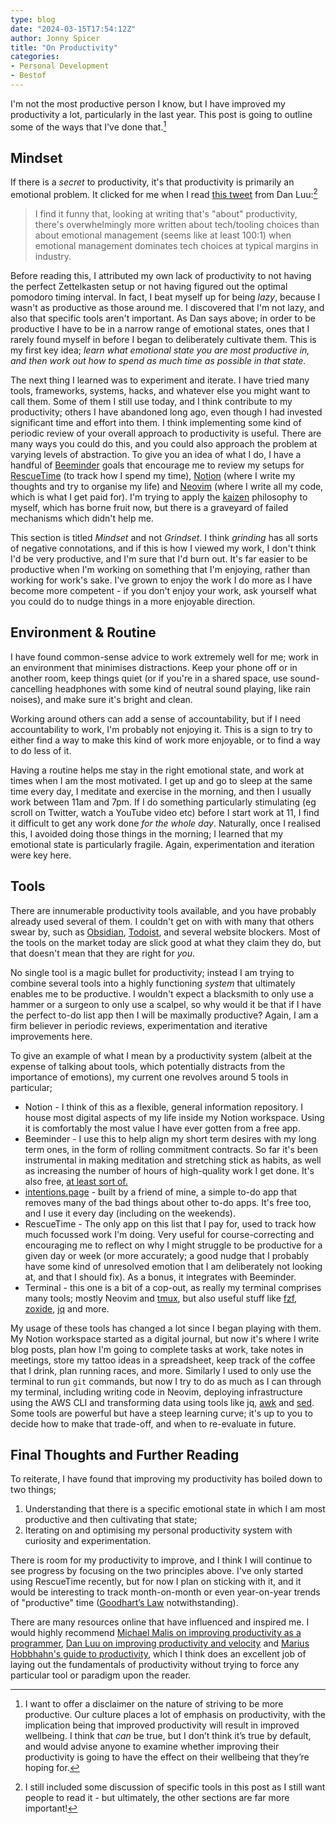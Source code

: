 ```yaml
---
type: blog
date: "2024-03-15T17:54:12Z"
author: Jonny Spicer
title: "On Productivity"
categories:
- Personal Development
- Bestof
---
```

I'm not the most productive person I know, but I have improved my productivity a lot, particularly in the last year. This post is going to outline some of the ways that I've done that.[^1] 

## Mindset

If there is a *secret* to productivity, it's that productivity is primarily an emotional problem. It clicked for me when I read [this tweet](https://twitter.com/danluu/status/1575241244179300352) from Dan Luu:[^2]

> I find it funny that, looking at writing that's "about" productivity, there's overwhelmingly more written about tech/tooling choices than about emotional management (seems like at least 100:1) when emotional management dominates tech choices at typical margins in industry.
> 

Before reading this, I attributed my own lack of productivity to not having the perfect Zettelkasten setup or not having figured out the optimal pomodoro timing interval. In fact, I beat myself up for being *lazy*, because I wasn't as productive as those around me. I discovered that I'm not lazy, and also that specific tools aren't important. As Dan says above; in order to be productive I have to be in a narrow range of emotional states, ones that I rarely found myself in before I began to deliberately cultivate them. This is my first key idea; *learn what emotional state you are most productive in, and then work out how to spend as much time as possible in that state.*

The next thing I learned was to experiment and iterate. I have tried many tools, frameworks, systems, hacks, and whatever else you might want to call them. Some of them I still use today, and I think contribute to my productivity; others I have abandoned long ago, even though I had invested significant time and effort into them. I think implementing some kind of periodic review of your overall approach to productivity is useful. There are many ways you could do this, and you could also approach the problem at varying levels of abstraction. To give you an idea of what I do, I have a handful of [Beeminder](https://www.beeminder.com/) goals that encourage me to review my setups for [RescueTime](https://rescuetime.com/) (to track how I spend my time), [Notion](https://notion.so/) (where I write my thoughts and try to organise my life) and [Neovim](https://neovim.io/) (where I write all my code, which is what I get paid for). I'm trying to apply the [kaizen](https://en.wikipedia.org/wiki/Kaizen) philosophy to myself, which has borne fruit now, but there is a graveyard of failed mechanisms which didn't help me.

This section is titled *Mindset* and not *Grindset*. I think *grinding* has all sorts of negative connotations, and if this is how I viewed my work, I don't think I'd be very productive, and I'm sure that I'd burn out. It's far easier to be productive when I'm working on something that I'm enjoying, rather than working for work's sake. I've grown to enjoy the work I do more as I have become more competent - if you don't enjoy your work, ask yourself what you could do to nudge things in a more enjoyable direction.

## Environment & Routine

I have found common-sense advice to work extremely well for me; work in an environment that minimises distractions. Keep your phone off or in another room, keep things quiet (or if you're in a shared space, use sound-cancelling headphones with some kind of neutral sound playing, like rain noises), and make sure it's bright and clean. 

Working around others can add a sense of accountability, but if I need accountability to work, I'm probably not enjoying it. This is a sign to try to either find a way to make this kind of work more enjoyable, or to find a way to do less of it.

Having a routine helps me stay in the right emotional state, and work at times when I am the most motivated. I get up and go to sleep at the same time every day, I meditate and exercise in the morning, and then I usually work between 11am and 7pm. If I do something particularly stimulating (eg scroll on Twitter, watch a YouTube video etc) before I start work at 11, I find it difficult to get any work done *for the whole day*. Naturally, once I realised this, I avoided doing those things in the morning; I learned that my emotional state is particularly fragile. Again, experimentation and iteration were key here.

## Tools

There are innumerable productivity tools available, and you have probably already used several of them. I couldn't get on with with many that others swear by, such as [Obsidian](https://obsidian.md/), [Todoist](https://todoist.com/), and several website blockers. Most of the tools on the market today are slick good at what they claim they do, but that doesn't mean that they are right for *you*. 

No single tool is a magic bullet for productivity; instead I am trying to combine several tools into a highly functioning *system* that ultimately enables me to be productive. I wouldn't expect a blacksmith to only use a hammer or a surgeon to only use a scalpel, so why would it be that if I have the perfect to-do list app then I will be maximally productive? Again, I am a firm believer in periodic reviews, experimentation and iterative improvements here.

To give an example of what I mean by a productivity system (albeit at the expense of talking about tools, which potentially distracts from the importance of emotions), my current one revolves around 5 tools in particular;

- Notion - I think of this as a flexible, general information repository. I house most digital aspects of my life inside my Notion workspace. Using it is comfortably the most value I have ever gotten from a free app.
- Beeminder - I use this to help align my short term desires with my long term ones, in the form of rolling commitment contracts. So far it's been instrumental in making meditation and stretching stick as habits, as well as increasing the number of hours of high-quality work I get done. It's also free, [at least sort of.](https://www.beeminder.com/money)
- [intentions.page](http://intentions.page) - built by a friend of mine, a simple to-do app that removes many of the bad things about other to-do apps. It's free too, and I use it every day (including on the weekends).
- RescueTime - The only app on this list that I pay for, used to track how much focussed work I'm doing. Very useful for course-correcting and encouraging me to reflect on why I might struggle to be productive for a given day or week (or more accurately; a good nudge that I probably have some kind of unresolved emotion that I am deliberately not looking at, and that I should fix). As a bonus, it integrates with Beeminder.
- Terminal - this one is a bit of a cop-out, as really my terminal comprises many tools; mostly Neovim and [tmux](https://github.com/tmux/tmux/wiki), but also useful stuff like [fzf](https://github.com/junegunn/fzf), [zoxide](https://github.com/ajeetdsouza/zoxide), [jq](https://jqlang.github.io/jq/) and more.

My usage of these tools has changed a lot since I began playing with them. My Notion workspace started as a digital journal, but now it's where I write blog posts, plan how I'm going to complete tasks at work, take notes in meetings, store my tattoo ideas in a spreadsheet, keep track of the coffee that I drink, plan running races, and more. Similarly I used to only use the terminal to run `git` commands, but now I try to do as much as I can through my terminal, including writing code in Neovim, deploying infrastructure using the AWS CLI and transforming data using tools like jq, [awk](https://www.gnu.org/software/gawk/manual/gawk.html) and [sed](https://www.gnu.org/software/sed/manual/sed.html). Some tools are powerful but have a steep learning curve; it's up to you to decide how to make that trade-off, and when to re-evaluate in future.

## Final Thoughts and Further Reading

To reiterate, I have found that improving my productivity has boiled down to two things; 

1. Understanding that there is a specific emotional state in which I am most productive and then cultivating that state;
2. Iterating on and optimising my personal productivity system with curiosity and experimentation. 

There is room for my productivity to improve, and I think I will continue to see progress by focusing on the two principles above. I've only started using RescueTime recently, but for now I plan on sticking with it, and it would be interesting to track month-on-month or even year-on-year trends of "productive" time ([Goodhart’s Law](https://en.wikipedia.org/wiki/Goodhart's_law) notwithstanding).

There are many resources online that have influenced and inspired me. I would highly recommend [Michael Malis on improving productivity as a programmer](https://malisper.me/how-to-improve-your-productivity-as-a-working-programmer/), [Dan Luu on improving productivity and velocity](https://danluu.com/productivity-velocity/) and [Marius Hobbhahn's guide to productivity](https://www.mariushobbhahn.com/2021-01-10-productivity/), which I think does an excellent job of laying out the fundamentals of productivity without trying to force any particular tool or paradigm upon the reader. 

[^1]: I want to offer a disclaimer on the nature of striving to be more productive. Our culture places a lot of emphasis on productivity, with the implication being that improved productivity will result in improved wellbeing. I think that *can* be true, but I don’t think it’s true by default, and would advise anyone to examine whether improving their productivity is going to have the effect on their wellbeing that they’re hoping for.
[^2]: I still included some discussion of specific tools in this post as I still want people to read it - but ultimately, the other sections are far more important!

